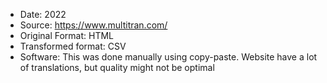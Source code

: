 
- Date: 2022
- Source: https://www.multitran.com/
- Original Format: HTML
- Transformed format: CSV
- Software: This was done manually using copy-paste. Website have a lot of translations, but quality might not be optimal